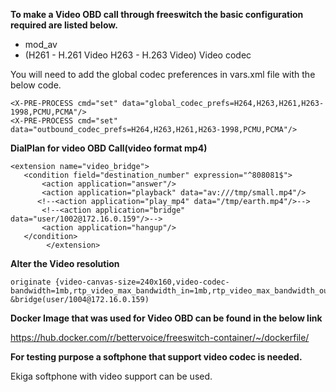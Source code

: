 **To make a Video OBD call through freeswitch the basic configuration required are listed below.**

*  mod_av
*  (H261 - H.261 Video H263 - H.263 Video) Video codec

You will need to add the global codec preferences in vars.xml file with the below code.
```
<X-PRE-PROCESS cmd="set" data="global_codec_prefs=H264,H263,H261,H263-1998,PCMU,PCMA"/>
<X-PRE-PROCESS cmd="set" data="outbound_codec_prefs=H264,H263,H261,H263-1998,PCMU,PCMA"/>
```

**DialPlan for video OBD Call(video format mp4)**

```
<extension name="video_bridge">
   <condition field="destination_number" expression="^808081$">
       <action application="answer"/>
       <action application="playback" data="av:///tmp/small.mp4"/>
      <!--<action application="play_mp4" data="/tmp/earth.mp4"/>-->
       <!--<action application="bridge" data="user/1002@172.16.0.159"/>-->
       <action application="hangup"/>
   </condition>
        </extension>
```

**Alter the Video resolution**

```
originate {video-canvas-size=240x160,video-codec-bandwidth=1mb,rtp_video_max_bandwidth_in=1mb,rtp_video_max_bandwidth_out=1mb,rtp_mirror_fmtp=true}user/1005@172.16.0.159 &bridge(user/1004@172.16.0.159)
```


**Docker Image that was used for Video OBD can be found in the below link**

https://hub.docker.com/r/bettervoice/freeswitch-container/~/dockerfile/

**For testing purpose a softphone that support video codec is needed.**

Ekiga softphone with video support can be used.